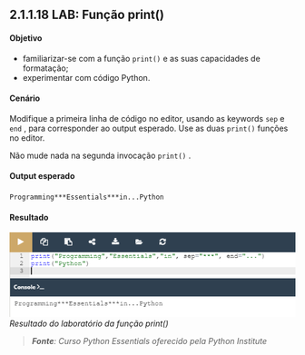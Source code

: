 ## 2.1.1.18 LAB: Função print()

#### Objetivo

 - familiarizar-se com a função `print()` e as suas capacidades de formatação;
 - experimentar com código Python.


#### Cenário

Modifique a primeira linha de código no editor, usando as keywords `sep` e `end` , para corresponder ao output esperado. Use as duas `print()` funções no editor.

Não mude nada na segunda invocação `print()` .

#### Output esperado

`Programming***Essentials***in...Python`

####  Resultado

![Resultado do laboratório da função print()](../img/02_18_lab_print.png)
*Resultado do laboratório da função print()*


>***Fonte**: Curso Python Essentials oferecido pela Python Institute*